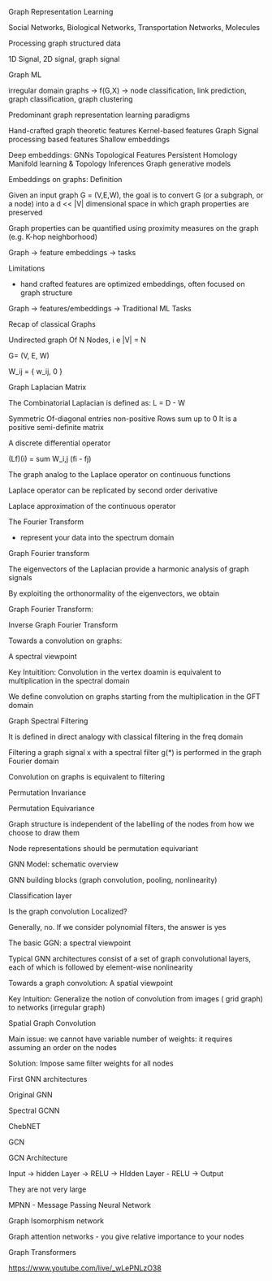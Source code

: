 Graph Representation Learning

Social Networks, Biological Networks, Transportation Networks, Molecules

Processing graph structured data

1D Signal, 2D signal, graph signal

Graph ML 

irregular domain graphs -> f(G,X) -> node classification, link prediction, graph classification, graph clustering

Predominant graph representation learning paradigms

Hand-crafted graph theoretic features
Kernel-based features
Graph Signal processing based features
Shallow embeddings

Deep embeddings: GNNs
Topological Features
Persistent Homology
Manifold learning & Topology Inferences
Graph generative models


Embeddings on graphs: Definition

Given an input graph G = (V,E,W), the goal is to convert G (or a subgraph, or a node) into a d << |V| dimensional space
in which graph properties are preserved

Graph properties can be quantified using proximity measures on the graph (e.g. K-hop neighborhood)

Graph -> feature embeddings -> tasks

Limitations

- hand crafted features are optimized embeddings, often focused on graph structure


Graph -> features/embeddings -> Traditional ML Tasks

Recap of classical Graphs

Undirected graph Of N Nodes, i e |V| = N

G= (V, E, W)

W_ij = { 
    w_ij,
    0
}

Graph Laplacian Matrix

The Combinatorial Laplacian is defined as: L = D - W

Symmetric
Of-diagonal entries non-positive
Rows sum up to 0
It is a positive semi-definite matrix

A discrete differential operator

(Lf)(i) = sum W_i,j (fi - fj)

The graph analog to the Laplace operator on continuous functions

Laplace operator can be replicated by second order derivative

Laplace approximation of the continuous operator

The Fourier Transform

- represent your data into the spectrum domain

Graph Fourier transform

The eigenvectors of the Laplacian provide a harmonic analysis of graph signals

By exploiting the orthonormality of the eigenvectors, we obtain

Graph Fourier Transform: 

Inverse Graph Fourier Transform

Towards a convolution on graphs:

A spectral viewpoint

Key Intuitition: Convolution in the vertex doamin is equivalent to multiplication in the spectral domain

We define convolution on graphs starting from the multiplication in the GFT domain

Graph Spectral Filtering

It is defined in direct analogy with classical filtering in the freq domain

Filtering a graph signal x with a spectral filter g(*) is performed in the graph
Fourier domain

Convolution on graphs is equivalent to filtering

Permutation Invariance

Permutation Equivariance

Graph structure is independent of the labelling of the nodes from how we choose to draw them

Node representations should be permutation equivariant

GNN Model: schematic overview

GNN building blocks (graph convolution, pooling, nonlinearity)

Classification layer

Is the graph convolution Localized?

Generally, no. If we consider polynomial filters, the answer is yes

The basic GGN: a spectral viewpoint

Typical GNN architectures consist of a set of graph convolutional layers, each of which is followed by element-wise nonlinearity

Towards a graph convolution: A spatial viewpoint

Key Intuition: Generalize the notion of convolution from images ( grid graph)  to networks (irregular graph)

Spatial Graph Convolution

Main issue: we cannot have variable number of weights: it requires assuming an order on the nodes

Solution: Impose same filter weights for all nodes

First GNN architectures

Original GNN

Spectral GCNN

ChebNET

GCN

GCN Architecture

Input -> hidden Layer -> RELU -> HIdden Layer - RELU -> Output

They are not very large

MPNN  - Message Passing Neural Network

Graph Isomorphism network

Graph attention networks - you give relative importance to your nodes

Graph Transformers

https://www.youtube.com/live/_wLePNLzO38